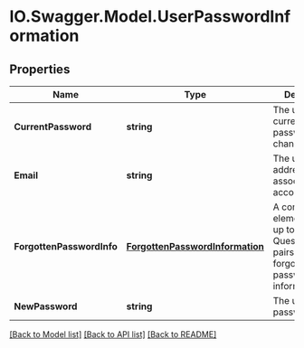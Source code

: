 # IO.Swagger.Model.UserPasswordInformation
## Properties

Name | Type | Description | Notes
------------ | ------------- | ------------- | -------------
**CurrentPassword** | **string** | The user&#39;s current password to be changed. | [optional] 
**Email** | **string** | The user&#39;s email address for the associated account. | [optional] 
**ForgottenPasswordInfo** | [**ForgottenPasswordInformation**](ForgottenPasswordInformation.md) | A complex element that has up to four Question/Answer pairs for forgotten password information. | [optional] 
**NewPassword** | **string** | The user&#39;s new password. | [optional] 

[[Back to Model list]](../README.md#documentation-for-models) [[Back to API list]](../README.md#documentation-for-api-endpoints) [[Back to README]](../README.md)

